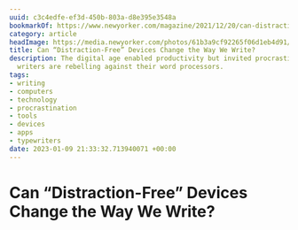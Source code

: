 ```yaml
---
uuid: c3c4edfe-ef3d-450b-803a-d8e395e3548a
bookmarkOf: https://www.newyorker.com/magazine/2021/12/20/can-distraction-free-devices-change-the-way-we-write
category: article
headImage: https://media.newyorker.com/photos/61b3a9cf92265f06d1eb4d91/16:9/w_1280,c_limit/211220_r39572_rd.jpg
title: Can “Distraction-Free” Devices Change the Way We Write?
description: The digital age enabled productivity but invited procrastination. Now
  writers are rebelling against their word processors.
tags:
- writing
- computers
- technology
- procrastination
- tools
- devices
- apps
- typewriters
date: 2023-01-09 21:33:32.713940071 +00:00
---
```

# Can “Distraction-Free” Devices Change the Way We Write?


